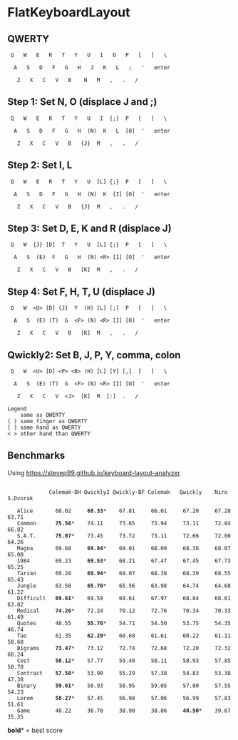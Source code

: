 # FlatKeyboardLayout

## QWERTY
```
 Q   W   E   R   T   Y   U   I   O   P   [   ]   \

  A   S   D   F   G   H   J   K   L   ;   '   enter

   Z   X   C   V   B    N   M   ,   .   /
```

## Step 1: Set N, O (displace J and ;)
```
 Q   W   E   R   T   Y   U   I  {;}  P   [   ]   \

  A   S   D   F   G   H  (N)  K   L  [O]  '   enter

   Z   X   C   V   B   {J}  M   ,   .   /
```

## Step 2: Set I, L
```
 Q   W   E   R   T   Y   U  [L] {;}  P   [   ]   \

  A   S   D   F   G   H  (N)  K  [I] [O]  '   enter

   Z   X   C   V   B   {J}  M   ,   .   /
```

## Step 3: Set D, E, K and R (displace J)
```
 Q   W  {J} [D]  T   Y   U  [L] {;}  P   [   ]   \

  A   S  (E)  F   G   H  (N) <R> [I] [O]  '   enter

   Z   X   C   V   B   [K]  M   ,   .   /
```

## Step 4: Set F, H, T, U (displace J)
```
 Q   W  <U> [D] {J}  Y  (H) [L] [;]  P   [   ]   \

  A   S  (E) (T)  G  <F> (N) <R> [I] [O]  '   enter

   Z   X   C   V   B   [K]  M   ,   .   /
```

## Qwickly2: Set B, J, P, Y, comma, colon

```
 Q   W  <U> [D] <P> <B> (H) [L] [Y] [,]  [   ]   \

  A   S  (E) (T)  G  <F> (N) <R> [I] [O]  '   enter

   Z   X   C   V  <J>  [K]  M  [:]  .   /

Legend
    same as QWERTY
( ) same finger as QWERTY
[ ] same hand as QWERTY
< > other hand than QWERTY
```

## Benchmarks

Using https://stevep99.github.io/keyboard-layout-analyzer

<pre><code>
             Colemak-DH Qwickly2 Qwickly-BF Colemak   Qwickly    Niro     S.Dvorak

   Alice       68.02     <b>68.33</b>*    67.81     66.61     67.20     67.28     63.71
   Common      <b>75.56</b>*    74.11     73.65     73.94     73.11     72.84     66.82
   S.A.T.      <b>75.07</b>*    73.45     73.72     73.11     72.66     72.00     64.26
   Magna       69.68     <b>69.84</b>*    69.01     68.09     68.38     68.07     65.08
   1984        69.23     <b>69.53</b>*    68.21     67.47     67.45     67.73     65.25
   Tarzan      69.28     <b>69.94</b>*    69.07     68.38     68.39     68.55     65.43
   Jungle      63.50     <b>65.70</b>*    65.56     63.98     64.74     64.68     61.22
   Difficult   <b>69.61</b>*    69.59     69.61     67.97     68.84     68.61     63.82
   Medical     <b>74.26</b>*    72.24     70.12     72.76     70.34     70.33     61.49
   Quotes      48.55     <b>55.76</b>*    54.71     54.50     53.75     54.35     46.74
   Tao         61.35     <b>62.29</b>*    60.60     61.61     60.22     61.11     58.68
   Bigrams     <b>73.47</b>*    73.12     72.74     72.68     72.20     72.32     68.24
   Cost        <b>58.12</b>*    57.77     59.40     58.11     58.93     57.85     50.78
   Contract    <b>57.50</b>*    53.90     55.29     57.38     54.83     53.38     47.38
   Binary      <b>59.61</b>*    58.93     58.95     59.05     57.80     57.55     54.23
   Lorem       <b>58.27</b>*    57.45     56.98     57.06     56.99     57.83     51.61
   Game        40.22     36.70     38.90     38.86     <b>40.50</b>*    39.67     35.35
</code></pre>
**bold*** = best score
